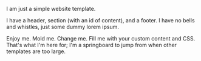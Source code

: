 I am just a simple website template.

I have a header, section (with an id of content), and a footer. I have no bells and whistles, just some dummy lorem ipsum.

Enjoy me. Mold me. Change me. Fill me with your custom content and CSS. That's what I'm here for; I'm a springboard to jump from when other templates are too large.

